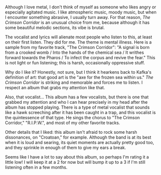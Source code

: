 Although I love metal, I don't think of myself as someone who likes
angry or especially agitated music. I like atmospheric music, moody music, but when
I encounter something abrasive, I usually turn away. For that reason, *The Crimson Corridor*
is an unusual choice from me, because although it has some beautiful melodic sections,
its vibe is brutal.

The vocalist and lyrics will alienate most people who listen to this, at least on
their first listen. They did for me. The theme is mental illness. Here is a sample from my
favorite track, "The Crimson Corridor": "A signal is born from a crooked womb /
Into the hands of the chemical sea / It writhes forward towards the Pharos / To
infect the corpus and revive the fear." This is not light or fun listening; this is harsh,
occasionally oppressive stuff.

Why do I like it? Honestly, not sure, but I think it hearkens back to Kafka's definition of
art: that good art is the "axe for the frozen sea within us." *The Crimson Corridor* is
striking and memorable and forces me to listen. I respect an album that grabs my
attention like that.

Also, that vocalist... This album has a few vocalists, but there is one that
grabbed my attention and who I can hear precisely in my head after the album has stopped
playing. There is a type of metal vocalist that sounds like a hawk screeching after it has
been caught in a trap, and this vocalist is the quintessence of that type. He sings the
chorus to "The Crimson Corridor," "R.I.P.W.", and most of my other favorite tracks.

Other details that I liked: this album isn't afraid to rock some harsh dissonances, on
"Croatoan," for example. Although the band is at its best when it is loud and searing,
its quiet moments are actually pretty good too, and they sprinkle in enough of them to
give my ears a break.

Seems like I have a lot to say about this album, so perhaps I'm rating it a little low! I will
keep it at a 2 for now but will bump it up to a 3 if I'm still listening often in a few months.
